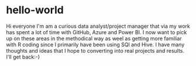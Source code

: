 # hello-world

Hi everyone
I'm am a curious data analyst/project manager that via my work has spent a lot of time with GitHub, Azure and Power BI. 
I now want to pick up on these areas in the methodical way as weel as getting more familiar with R coding since I primarily have been using SQl and Hive. 
I have many thoughts and ideas that I hope to converting into real projects and results.
I'll get back:-)
